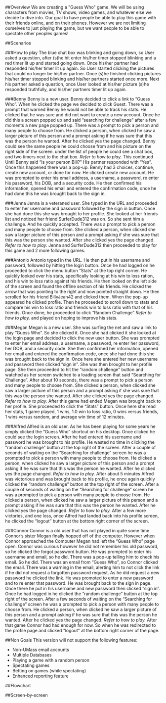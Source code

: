 ##Overview
We are creating a "Guess Who" game. We will be using characters from movies, TV shows, video games, and whatever else we decide to dive into. Our goal to have people be able to play this game with their friends online, and on their phones. However we are not limiting ourselves to just playing the game, but we want people to be able to spectate other peoples games!

##Scenarios

###How to play
The blue chat box was blinking and going down, so User asked a question, after (s)he hit enter his/her timer stopped blinking and a red timer lit up and started going down. Once his/her partner had responded his/her timer lit up again. So User started clicking the pictures that could no longer be his/her partner. Once (s)he finished clicking pictures his/her timer stopped blinking and his/her partners started once more. Next his partner asked a question, once User looked at his/her picture (s)he responded truthfully, and his/her partners timer lit up again.

###Benny
Benny is a new user. Benny decided to click a link to “Guess Who”. When he clicked the page we decided to click Guest. There was a prompt that warned Benny he would not be able to track his stats. He clicked that he was sure and did not want to create a new account. Once he did this a screen popped up and said “searching for challenge”  after a few moments a new page popped up. There was a prompt to pick a person and many people to choose from. He clicked a person, when clicked he saw a larger picture of this person and a prompt asking if he was sure that this was the person he wanted. After he clicked yes the page changed. Benny could see the same people he could choose from and his picture on the right side of the screen. under the list of people he could see a chat box, and two timers next to the chat box. *Refer to how to play.* This continued Until Benny said “Is your person Bill?” His partner responded with “Yes”. Once this happened there was a pop-up. Benny had 3 choices, continue, create new account, or done for now. He clicked create new account. He was prompted to enter his email address, a username, a password, re enter his password, his DOB, and a security code. He then confirmed his information, opened his email and entered the confirmation code, once he had done this he was brought back to the sign in.

###Jenna
Jenna is a veteraned user. She typed in the URL and proceeded to enter her username and password followed by the sign in button. Once she had done this she was brought to her profile. She looked at her friends list and noticed her friend SurferDude312 was on. So she sent him a challenge. And he quickly accepted. There was a prompt to pick a person and many people to choose from. She clicked a person, when clicked she saw a larger picture of this person and a prompt asking if she was sure that this was the person she wanted. After she clicked yes the page changed. *Refer to how to play.* Jenna and SurferDude312 then proceeded to play for this game and 2 more following games.

###Antonio
Antonio typed in the URL. He then put in his username and password, followed by hitting the login button. Once he had logged on he proceeded to click the menu button “Stats” at the top right corner. He quickly looked over his stats, specifically looking at his win to loss ration, and his win to loss ratio against his friends. He then looked on the left side of the screen and found the offline section of his friends. He clicked the arrow that was pointing to the right and now pointed straight down. He then scrolled for his friend BillyJean42 and clicked them. When the pop-up appeared he clicked profile. Then he proceeded to scroll down to stats and compare his win to loss ratio and friends win to loss ratio with that of his friends. Once done, he proceeded to click “Random Challenge” *Refer to how to play.* and played on hoping to improve his stats.

###Megan
Megan is a new user. She was surfing the net and saw a link to play “Guess Who”. So she clicked it. Once she had clicked it she looked at the login page and decided to click the new user button. She was prompted to enter her email address, a username, a password, re enter her password, her DOB, and a security code. She then confirmed her information, opened her email and entered the confirmation code, once she had done this she was brought back to the sign in. Once here she entered her new username and password then clicked “sign in”. She was then brought to her profile page. She then proceeded to hit the “random challenge” button and watched as her screen switched to a loading screen that said “Searching for Challenge”. After about 10 seconds, there was a prompt to pick a person and many people to choose from. She clicked a person, when clicked she saw a larger picture of this person and a prompt asking if she was sure that this was the person she wanted. After she clicked yes the page changed. *Refer to how to play.* After this game had ended Megan was brought back to her profile. She proceeded to click the “Stats” button. Once here she read her stats, 1 game played, 1 wins, 1.0 win to loss ratio, 0 wins versus friends, 1 wins versus random, and average win time of 12 minutes.

###Alfred
Alfred is an old user. As he has been playing for some years he simply clicked the “Guess Who” shortcut on his desktop. Once clicked he could see the login screen. After he had entered his username and password he was brought to his profile. He wasted no time in clicking the “random challenge” button at the top right of the screen. After a couple of seconds of waiting on the “Searching for challenge” screen he was a prompted to pick a person with many people to choose from. He clicked a person, when clicked he saw a larger picture of this person and a prompt asking if he was sure that this was the person he wanted. After he clicked yes the page changed. *Refer to how to play.* After about 5 minutes Alfred was victorious and was brought back to his profile, he once again quickly clicked the “random challenge” button at the top right of the screen. After a couple of seconds of waiting on the “Searching for challenge” screen he was a prompted to pick a person with many people to choose from. He clicked a person, when clicked he saw a larger picture of this person and a prompt asking if he was sure that this was the person he wanted. After he clicked yes the page changed. *Refer to how to play.* After a few more victories, and one loss, once Alfred had landed back into his profile screen, he clicked the “logout” button at the bottom right corner of the screen.

###Connor
Connor is a old user that has not played in quite some time. Connor’s sister Megan finally hopped off of the computer. However when Connor approached the Computer Megan had left the “Guess Who” page open. Connor was curious however he did not remember his old password, so he clicked the forgot password button. He was prompted to enter his username and email, so he did. There was a pop-up telling him to check his email. So he did. There was an email from “Guess Who”, so Connor clicked the email. There was a warning in the email, alerting him to not click the link if he did not request a forgotten password request. As he did request a new password he clicked the link. He was promoted to enter a new password and to re enter that password. He was brought back to the sign in page. Once there he put in his username and new password then clicked “sign in”. Once he had logged in he clicked the “random challenge” button at the top right of the screen. After a few seconds of waiting on the “Searching for challenge” screen he was a prompted to pick a person with many people to choose from. He clicked a person, when clicked he saw a larger picture of this person and a prompt asking if he was sure that this was the person he wanted. After he clicked yes the page changed. *Refer to how to play.* After that game Connor had had enough for now. So when he was redirected to the profile page and clicked “logout” at the bottom right corner of the page.

##Non Goals
This version will not support the following features:
- Non-UMass email accounts
- Multiple Databases
- Playing a game with a random person
- Spectating games
- Betting on games (while spectating)
- Enhanced reporting feature

##Flowchart

##Screen-by-screen

